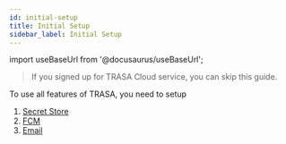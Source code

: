 ```yaml
---
id: initial-setup
title: Initial Setup
sidebar_label: Initial Setup
---
```


import useBaseUrl from '@docusaurus/useBaseUrl';

> If you signed up for TRASA Cloud service, you can skip this guide.

To use all features of TRASA, you need to setup
 1. [Secret Store](../providers/secret-vault/index.md)
 2. [FCM](../system/fcm-settings.md) 
 3. [Email](../system/email-settings.md)



